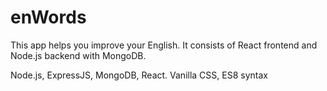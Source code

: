 # enWords

This app helps you improve your English. It consists of React frontend and Node.js backend with MongoDB.

Node.js, ExpressJS, MongoDB, React.
Vanilla CSS, ES8 syntax
